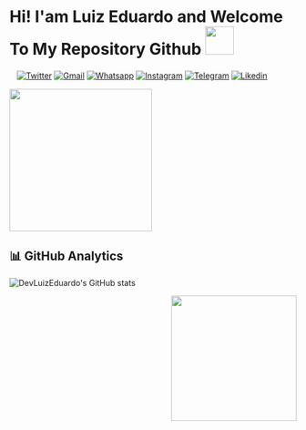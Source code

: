 # Hi! I'am Luiz Eduardo and Welcome To My Repository Github <img src="https://s6.gifyu.com/images/giphy-59aa24b79c973d96f.gif"  width="50">


ㅤ[![Twitter](https://img.shields.io/badge/Twitter-%231DA1F2.svg?style=for-the-badge&logo=Twitter&logoColor=white)]()
[![Gmail](https://img.shields.io/badge/Gmail-D14836?style=for-the-badge&logo=gmail&logoColor=white)](mailto:leas00009@gmail.com)
[![Whatsapp](https://img.shields.io/badge/WhatsApp-25D366?style=for-the-badge&logo=whatsapp&logoColor=white)](http://wa.me/5579999546488)
[![Instagram](https://img.shields.io/badge/Instagram-E4405F?style=for-the-badge&logo=instagram&logoColor=white)](https://www.instagram.com/luizzeddu/)
[![Telegram](https://img.shields.io/badge/Telegram-2CA5E0?style=for-the-badge&logo=telegram&logoColor=white)]()
[![Likedin](https://img.shields.io/badge/LinkedIn-0077B5?style=for-the-badge&logo=linkedin&logoColor=white)]()



<img  height="250px" src="https://s4.gifyu.com/images/web-main.gif">


## 📊 GitHub Analytics

  ![DevLuizEduardo's GitHub stats](https://github-readme-stats.vercel.app/api?username=DevLuizEduardo&show_icons=true&theme=radical&include_all_commits=true&count_private=true)
  
  <img align="right" height="220px" src="https://s6.gifyu.com/images/giphy-3a396ab22f01d6301.gif">



<!--
**DevLuizEduardo/DevLuizEduardo** is a ✨ _special_ ✨ repository because its `README.md` (this file) appears on your GitHub profile.

Here are some ideas to get you started:

- 🔭 I’m currently working on ...
- 🌱 I’m currently learning ...
- 👯 I’m looking to collaborate on ...
- 🤔 I’m looking for help with ...
- 💬 Ask me about ...
- 📫 How to reach me: ...
- 😄 Pronouns: ...
- ⚡ Fun fact: ...
-->
